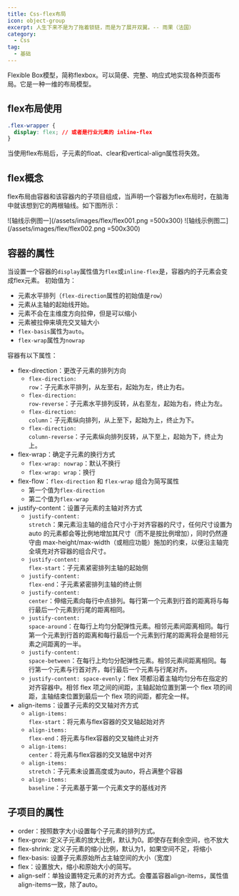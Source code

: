 ```yaml
---
title: Css-flex布局
icon: object-group
excerpt: 人生下来不是为了拖着锁链，而是为了展开双翼。-- 雨果（法国）
category:
  - Css
tag:
  - 基础
---
```


Flexible Box模型，简称flexbox。可以简便、完整、响应式地实现各种页面布局。它是一种一维的布局模型。

## flex布局使用

```css
.flex-wrapper {
  display: flex; // 或者是行业元素的 inline-flex
}
```
当使用flex布局后，子元素的float、clear和vertical-align属性将失效。

## flex概念

flex布局由容器和该容器内的子项目组成，当声明一个容器为flex布局时，在脑海中就该想到它的两根轴线。如下图所示：

![轴线示例图一](/assets/images/flex/flex001.png =500x300)
![轴线示例图二](/assets/images/flex/flex002.png =500x300)

## 容器的属性

当设置一个容器的<code>display</code>属性值为<code>flex</code>或<code>inline-flex</code>是，容器内的子元素会变成flex元素。
初始值为：
+ 元素水平排列（<code>flex-direction</code>属性的初始值是<code>row</code>）
+ 元素从主轴的起始线开始。
+ 元素不会在主维度方向拉伸，但是可以缩小
+ 元素被拉伸来填充交叉轴大小
+ <code>flex-basis</code>属性为<code>auto</code>。
+ <code>flex-wrap</code>属性为<code>nowrap</code>

容器有以下属性：
+ flex-direction：更改子元素的排列方向
  - <code>flex-direction: row</code>：子元素水平排列，从左至右，起始为左，终止为右。
  - <code>flex-direction: row-reverse</code>：子元素水平排列反转，从右至左，起始为右，终止为左。
  - <code>flex-direction: column</code>：子元素纵向排列，从上至下，起始为上，终止为下。
  - <code>flex-direction: column-reverse</code>：子元素纵向排列反转，从下至上，起始为下，终止为上。
+ flex-wrap：确定子元素的换行方式
  - <code>flex-wrap: nowrap</code>：默认不换行
  - <code>flex-wrap: wrap</code>：换行
+ flex-flow：<code>flex-direction</code> 和 <code>flex-wrap</code> 组合为简写属性
  - 第一个值为<code>flex-direction</code>
  - 第二个值为<code>flex-wrap</code>
+ justify-content：设置子元素的主轴对齐方式
  - <code>justify-content: stretch</code>：果元素沿主轴的组合尺寸小于对齐容器的尺寸，任何尺寸设置为 auto 的元素都会等比例地增加其尺寸（而不是按比例增加），同时仍然遵守由 max-height/max-width（或相应功能）施加的约束，以便沿主轴完全填充对齐容器的组合尺寸。
  - <code>justify-content: flex-start</code>：子元素紧密排列主轴的起始侧
  - <code>justify-content: flex-end</code>：子元素紧密排列主轴的终止侧
  - <code>justify-content: center</code>：伸缩元素向每行中点排列。每行第一个元素到行首的距离将与每行最后一个元素到行尾的距离相同。
  - <code>justify-content: space-around</code>：在每行上均匀分配弹性元素。相邻元素间距离相同。每行第一个元素到行首的距离和每行最后一个元素到行尾的距离将会是相邻元素之间距离的一半。
  - <code>justify-content: space-between</code>：在每行上均匀分配弹性元素。相邻元素间距离相同。每行第一个元素与行首对齐，每行最后一个元素与行尾对齐。
  - <code>justify-content: space-evenly</code>：flex 项都沿着主轴均匀分布在指定的对齐容器中。相邻 flex 项之间的间距，主轴起始位置到第一个 flex 项的间距，主轴结束位置到最后一个 flex 项的间距，都完全一样。
+ align-items：设置子元素的交叉轴对齐方式
  - <code>align-items: flex-start</code>：将元素与flex容器的交叉轴起始对齐
  - <code>align-items: flex-end</code>：将元素与flex容器的交叉轴终止对齐
  - <code>align-items: center</code>：将元素与flex容器的交叉轴居中对齐
  - <code>align-items: stretch</code>：子元素未设置高度或为auto，将占满整个容器
  - <code>align-items: baseline</code>：子元素基于第一个元素文字的基线对齐

## 子项目的属性

+ order：按照数字大小设置每个子元素的排列方式。
+ flex-grow: 定义子元素的放大比例，默认为0。即使存在剩余空间，也不放大
+ flex-shrink: 定义子元素的缩小比例，默认为1，如果空间不足，将缩小
+ flex-basis: 设置子元素原始所占主轴空间的大小（宽度）
+ flex：设置放大，缩小和原始大小的简写。
+ align-self：单独设置特定元素的对齐方式。会覆盖容器align-items，属性值align-items一致，除了auto。